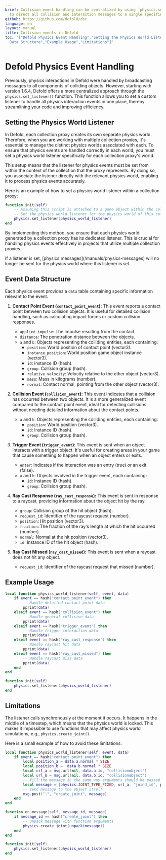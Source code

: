 ```yaml
---
brief: Collision event handling can be centralized by using `physics.set_listener()`
  to direct all collision and interaction messages to a single specified function.
github: https://github.com/defold/doc
language: en
layout: manual
title: Collision events in Defold
toc: '["Defold Physics Event Handling","Setting the Physics World Listener","Event
  Data Structure","Example Usage","Limitations"]'
---
```


# Defold Physics Event Handling

Previously, physics interactions in Defold were handled by broadcasting messages to all components of colliding objects. However, starting with version 1.6.4, Defold offers a more centralized approach through the `physics.set_listener()` function. This function allows you to set a custom listener to handle all physics interaction events in one place, thereby streamlining your code and improving efficiency.

## Setting the Physics World Listener

In Defold, each collection proxy creates its own separate physics world. Therefore, when you are working with multiple collection proxies, it's essential to manage the distinct physics worlds associated with each. To ensure that physics events are handled correctly in each world, you must set a physics world listener specifically for each collection proxy's world.

This setup means that the listener for physics events must be set from within the context of the collection that the proxy represents. By doing so, you associate the listener directly with the relevant physics world, enabling it to process physics events accurately.

Here is an example of how to set a physics world listener within a collection proxy:

```lua
function init(self)
    -- Assuming this script is attached to a game object within the collection loaded by the proxy
    -- Set the physics world listener for the physics world of this collection proxy
    physics.set_listener(physics_world_listener)
end
```

By implementing this method, you ensure that each physics world generated by a collection proxy has its dedicated listener. This is crucial for handling physics events effectively in projects that utilize multiple collection proxies.

<div class='important' markdown='1'>
If a listener is set, [physics messages](/manuals/physics-messages) will no longer be sent for the physics world where this listener is set.
</div>

## Event Data Structure

Each physics event provides a `data` table containing specific information relevant to the event.

1. **Contact Point Event (`contact_point_event`):**
This event reports a contact point between two collision objects. It is useful for detailed collision handling, such as calculating impact forces or custom collision responses.

   - `applied_impulse`: The impulse resulting from the contact.
   - `distance`: The penetration distance between the objects.
   - `a` and `b`: Objects representing the colliding entities, each containing:
     - `position`: World position of contact point (vector3).
     - `instance_position`: World position game object instance (vector3).
     - `id`: Instance ID (hash).
     - `group`: Collision group (hash).
     - `relative_velocity`: Velocity relative to the other object (vector3).
     - `mass`: Mass in kilograms (number).
     - `normal`: Contact normal, pointing from the other object (vector3).

2. **Collision Event (`collision_event`):**
This event indicates that a collision has occurred between two objects. It is a more generalized event compared to the contact point event, ideal for detecting collisions without needing detailed information about the contact points.

   - `a` and `b`: Objects representing the colliding entities, each containing:
     - `position`: World position (vector3).
     - `id`: Instance ID (hash).
     - `group`: Collision group (hash).

3. **Trigger Event (`trigger_event`):** 
This event is sent when an object interacts with a trigger object. It's useful for creating areas in your game that cause something to happen when an object enters or exits.

   - `enter`: Indicates if the interaction was an entry (true) or an exit (false).
   - `a` and `b`: Objects involved in the trigger event, each containing:
     - `id`: Instance ID (hash).
     - `group`: Collision group (hash).

4. **Ray Cast Response (`ray_cast_response`):**
This event is sent in response to a raycast, providing information about the object hit by the ray.

   - `group`: Collision group of the hit object (hash).
   - `request_id`: Identifier of the raycast request (number).
   - `position`: Hit position (vector3).
   - `fraction`: The fraction of the ray's length at which the hit occurred (number).
   - `normal`: Normal at the hit position (vector3).
   - `id`: Instance ID of the hit object (hash).

5. **Ray Cast Missed (`ray_cast_missed`):**
This event is sent when a raycast does not hit any object.

   - `request_id`: Identifier of the raycast request that missed (number).

## Example Usage

```lua
local function physics_world_listener(self, event, data)
    if event == hash("contact_point_event") then
        -- Handle detailed contact point data
        pprint(data)
    elseif event == hash("collision_event") then
        -- Handle general collision data
        pprint(data)
    elseif event == hash("trigger_event") then
        -- Handle trigger interaction data
        pprint(data)
    elseif event == hash("ray_cast_response") then
        -- Handle raycast hit data
        pprint(data)
    elseif event == hash("ray_cast_missed") then
        -- Handle raycast miss data
        pprint(data)
    end
end

function init(self)
    physics.set_listener(physics_world_listener)
end
```

## Limitations

The listener calls synchronously at the moment it occurs. It happens in the middle of a timestep, which means that the physics world is locked. This makes it impossible to use functions that may affect physics world simulations, e.g., `physics.create_joint()`.

Here is a small example of how to avoid these limitations:
```lua
local function physics_world_listener(self, event, data)
    if event == hash("contact_point_event") then
        local position_a = data.a.normal * SIZE
        local position_b =  data.b.normal * SIZE
        local url_a = msg.url(nil, data.a.id, "collisionobject")
        local url_b = msg.url(nil, data.b.id, "collisionobject")
        -- fill the message in the same way arguments should be passed to `physics.create_joint()`
        local message = {physics.JOINT_TYPE_FIXED, url_a, "joind_id", position_a, url_b, position_b, {max_length = SIZE}}
        -- send message to the object itself
        msg.post(".", "create_joint", message)
    end
end

function on_message(self, message_id, message)
    if message_id == hash("create_joint") then
        -- unpack message with function arguments
        physics.create_joint(unpack(message))
    end
end

function init(self)
    physics.set_listener(physics_world_listener)
end
```